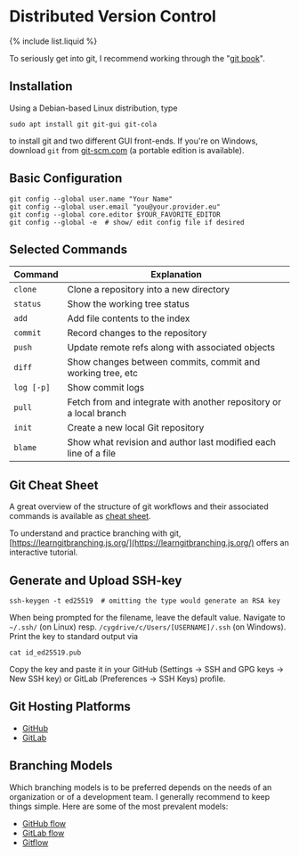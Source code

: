 # Distributed Version Control

{% include list.liquid %}

To seriously get into git, I recommend working through the
"[git book](https://git-scm.com/book/en/v2)".

## Installation
Using a Debian-based Linux distribution, type

```
sudo apt install git git-gui git-cola
```

to install git and two different GUI front-ends. If you're on Windows,
download `git` from [git-scm.com](https://git-scm.com/download/win) (a
portable edition is available).

## Basic Configuration
```shell
git config --global user.name "Your Name"
git config --global user.email "you@your.provider.eu"
git config --global core.editor $YOUR_FAVORITE_EDITOR
git config --global -e  # show/ edit config file if desired
```

## Selected Commands

| Command | Explanation |
| ------- | ---------------------------------|
| `clone` | Clone a repository into a new directory |
| `status` | Show the working tree status |
| `add` | Add file contents to the index |
| `commit` | Record changes to the repository |
| `push` | Update remote refs along with associated objects |
| `diff` | Show changes between commits, commit and working tree, etc |
| `log [-p]` | Show commit logs |
| `pull` | Fetch from and integrate with another repository or a local branch |
| `init` | Create a new local Git repository |
| `blame` | Show what revision and author last modified each line of a file |

## Git Cheat Sheet
A great overview of the structure of git workflows and their associated
commands is available as
[cheat sheet](https://ndpsoftware.com/git-cheatsheet.html).

To understand and practice branching with git,
[https://learngitbranching.js.org/](https://learngitbranching.js.org/)
offers an interactive tutorial.

## Generate and Upload SSH-key

`ssh-keygen -t ed25519  # omitting the type would generate an RSA key`

When being prompted for the filename, leave the default value.
Navigate to `~/.ssh/` (on Linux) resp. `/cygdrive/c/Users/[USERNAME]/.ssh`
(on Windows). Print the key to standard output via

`cat id_ed25519.pub`

Copy the key and paste it in your
GitHub (Settings → SSH and GPG keys → New SSH key) or
GitLab (Preferences → SSH Keys) profile.

## Git Hosting Platforms

* [GitHub](https://github.com)
* [GitLab](https://gitlab.com/)

## Branching Models
Which branching models is to be preferred depends on the needs of an
organization or of a development team. I generally recommend to keep things
simple. Here are some of the most prevalent models:

* [GitHub flow](https://guides.github.com/introduction/flow/)
* [GitLab flow](https://docs.gitlab.com/ee/topics/gitlab_flow.html)
* [Gitflow](https://www.atlassian.com/git/tutorials/comparing-workflows/gitflow-workflow)
